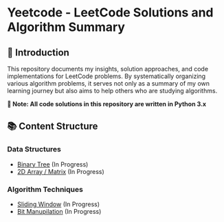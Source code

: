 # Yeetcode - LeetCode Solutions and Algorithm Summary
## 👋 Introduction
This repository documents my insights, solution approaches, and code implementations for LeetCode problems. By systematically organizing various algorithm problems, it serves not only as a summary of my own learning journey but also aims to help others who are studying algorithms.

**📌 Note: All code solutions in this repository are written in Python 3.x**

## 📚 Content Structure

### Data Structures
- [Binary Tree](./DataStructures/BinaryTree/README.md) (In Progress)
- [2D Array / Matrix](./DataStructures/2DArray/README.md) (In Progress)

### Algorithm Techniques
- [Sliding Window](./Algorithm/SlidingWindow/README.md) (In Progress)
- [Bit Manupilation](./Algorithm/BitManipulation/README.md) (In Progress)
